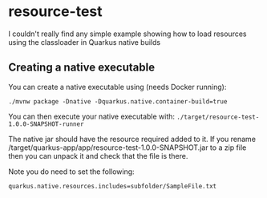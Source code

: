 # resource-test

I couldn't really find any simple example showing how to load resources using the classloader in 
Quarkus native builds

## Creating a native executable

You can create a native executable using (needs Docker running):

```shell script
./mvnw package -Dnative -Dquarkus.native.container-build=true
```
You can then execute your native executable with: `./target/resource-test-1.0.0-SNAPSHOT-runner`

The native jar should have the resource required added to it.
If you rename /target/quarkus-app/app/resource-test-1.0.0-SNAPSHOT.jar to a zip file then you can unpack it 
and check that the file is there.

Note you do need to set the following:

```
quarkus.native.resources.includes=subfolder/SampleFile.txt
```